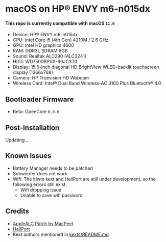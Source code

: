 # macOS on HP® ENVY m6-n015dx

#### This repo is currently compatible with macOS `11.0`

- Device: HP® ENVY m6-n015dx
- CPU: Intel Core i5 (4th Gen) 4210M / 2.6 GHz
- GPU: Intel HD graphics 4600
- RAM: DDR3L SDRAM 8GB
- Sound: Realtek ALC290 (ALC3241)
- HDD: WD7500BPVX-60JC3T0
- Display: 15.6-inch diagonal HD BrightView WLED-backlit touchscreen display (1366x768)
- Camera: HP Truevision HD Webcam
- Wireless Card:
  Intel® Dual Band Wireless-AC 3160 Plus Bluetooth® 4.0

## Bootloader Firmware

- Beta: OpenCore `0.0.6`

## Post-Installation

Updating...

## Known Issues

- Battery Manager needs to be patched
- Subwoofer does not work
- Wifi: The itlwm kext and HeliPort are still under development, so the following errors still exist:
  - Wifi dropping issue
  - Unable to save wifi password

## Credits

- [AppleALC Patch by MacPeet](https://www.insanelymac.com/forum/topic/311293-applealc-%E2%80%94-dynamic-applehda-patching/?do=findComment&comment=2726082)
- [HeliPort](https://github.com/zxystd/HeliPort)
- Kext authors mentioned in [kexts/README.md](OC/Kexts/README.md)
